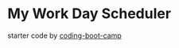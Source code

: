 # My Work Day Scheduler






starter code by [coding-boot-camp](https://github.com/coding-boot-camp/crispy-octo-meme)
